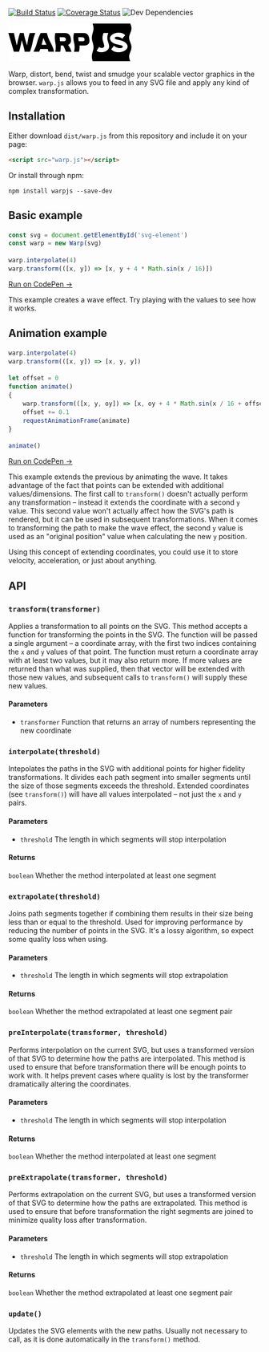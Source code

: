 [![Build Status][travis-img]][travis-url]
[![Coverage Status][coveralls-img]][coveralls-url]
![Dev Dependencies][david-img]

<img alt="warp.js" src="warp.png" width="246" height="75">

Warp, distort, bend, twist and smudge your scalable vector graphics in the browser. `warp.js` allows you to feed in any
SVG file and apply any kind of complex transformation.

## Installation

Either download `dist/warp.js` from this repository and include it on your page:
```html
<script src="warp.js"></script>
```

Or install through npm:
```
npm install warpjs --save-dev
```

## Basic example

```js
const svg = document.getElementById('svg-element')
const warp = new Warp(svg)

warp.interpolate(4)
warp.transform(([x, y]) => [x, y + 4 * Math.sin(x / 16)])
```
[Run on CodePen &rarr;](http://codepen.io/benjamminf/pen/NpZLeb)

This example creates a wave effect. Try playing with the values to see how it works.

## Animation example

```js
warp.interpolate(4)
warp.transform(([x, y]) => [x, y, y])

let offset = 0
function animate()
{
    warp.transform(([x, y, oy]) => [x, oy + 4 * Math.sin(x / 16 + offset), oy])
    offset += 0.1
    requestAnimationFrame(animate)
}

animate()
```
[Run on CodePen &rarr;](http://codepen.io/benjamminf/pen/oZKBEw)

This example extends the previous by animating the wave. It takes advantage of the fact that points can be extended with additional values/dimensions. The first call to `transform()` doesn't actually perform any transformation – instead it extends the coordinate with a second `y` value. This second value won't actually affect how the SVG's path is rendered, but it can be used in subsequent transformations. When it comes to transforming the path to make the wave effect, the second `y` value is used as an "original position" value when calculating the new `y` position.

Using this concept of extending coordinates, you could use it to store velocity, acceleration, or just about anything.

## API

### `transform(transformer)`
Applies a transformation to all points on the SVG. This method accepts a function for transforming the points in the SVG. The function will be passed a single argument – a coordinate array, with the first two indices containing the `x` and `y` values of that point. The function must return a coordinate array with at least two values, but it may also return more. If more values are returned than what was supplied, then that vector will be extended with those new values, and subsequent calls to `transform()` will supply these new values.

#### Parameters
- `transformer` Function that returns an array of numbers representing the new coordinate

### `interpolate(threshold)`
Intepolates the paths in the SVG with additional points for higher fidelity transformations. It divides each path segment into smaller segments until the size of those segments exceeds the threshold. Extended coordinates (see `transform()`) will have all values interpolated – not just the `x` and `y` pairs.

#### Parameters
- `threshold` The length in which segments will stop interpolation

#### Returns
`boolean` Whether the method interpolated at least one segment

### `extrapolate(threshold)`
Joins path segments together if combining them results in their size being less than or equal to the threshold. Used for improving performance by reducing the number of points in the SVG. It's a lossy algorithm, so expect some quality loss when using.

#### Parameters
- `threshold` The length in which segments will stop extrapolation

#### Returns
`boolean` Whether the method extrapolated at least one segment pair

### `preInterpolate(transformer, threshold)`
Performs interpolation on the current SVG, but uses a transformed version of that SVG to determine how the paths are interpolated. This method is used to ensure that before transformation there will be enough points to work with. It helps prevent cases where quality is lost by the transformer dramatically altering the coordinates.

#### Parameters
- `threshold` The length in which segments will stop interpolation

#### Returns
`boolean` Whether the method interpolated at least one segment

### `preExtrapolate(transformer, threshold)`
Performs extrapolation on the current SVG, but uses a transformed version of that SVG to determine how the paths are extrapolated. This method is used to ensure that before transformation the right segments are joined to minimize quality loss after transformation. 

#### Parameters
- `threshold` The length in which segments will stop extrapolation

#### Returns
`boolean` Whether the method extrapolated at least one segment pair

### `update()`
Updates the SVG elements with the new paths. Usually not necessary to call, as it is done automatically in the `transform()` method.

[travis-url]: https://travis-ci.org/benjamminf/warpjs
[travis-img]: https://img.shields.io/travis/benjamminf/warpjs.svg?style=flat-square
[coveralls-url]: https://coveralls.io/github/benjamminf/warpjs?branch=master
[coveralls-img]: https://img.shields.io/coveralls/benjamminf/warpjs.svg?style=flat-square
[david-img]: https://img.shields.io/david/dev/benjamminf/warpjs.svg?style=flat-square
